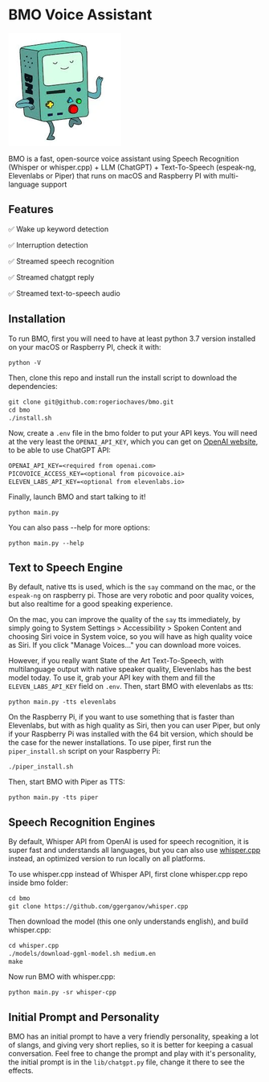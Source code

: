 # BMO Voice Assistant

![a picture of BMO from Adventure Time](./docs/BMO.webp)

BMO is a fast, open-source voice assistant using Speech Recognition (Whisper or whisper.cpp) + LLM (ChatGPT) + Text-To-Speech (espeak-ng, Elevenlabs or Piper) that runs on macOS and Raspberry PI with multi-language support

## Features

✅ Wake up keyword detection

✅ Interruption detection

✅ Streamed speech recognition

✅ Streamed chatgpt reply

✅ Streamed text-to-speech audio

## Installation

To run BMO, first you will need to have at least python 3.7 version installed on your macOS or Raspberry PI, check it with:

```
python -V
```

Then, clone this repo and install run the install script to download the dependencies:

```
git clone git@github.com:rogeriochaves/bmo.git
cd bmo
./install.sh
```

Now, create a `.env` file in the bmo folder to put your API keys. You will need at the very least the `OPENAI_API_KEY`, which you can get on [OpenAI website](https://platform.openai.com/account/api-keys), to be able to use ChatGPT API:

```
OPENAI_API_KEY=<required from openai.com>
PICOVOICE_ACCESS_KEY=<optional from picovoice.ai>
ELEVEN_LABS_API_KEY=<optional from elevenlabs.io>
```

Finally, launch BMO and start talking to it!

```
python main.py
```

You can also pass --help for more options:

```
python main.py --help
```

## Text to Speech Engine

By default, native tts is used, which is the `say` command on the mac, or the `espeak-ng` on raspberry pi. Those are very robotic and poor quality voices, but also realtime for a good speaking experience.

On the mac, you can improve the quality of the `say` tts immediately, by simply going to System Settings > Accessibility > Spoken Content and choosing Siri voice in System voice, so you will have as high quality voice as Siri. If you click "Manage Voices..." you can download more voices.

However, if you really want State of the Art Text-To-Speech, with multilanguage output with native speaker quality, Elevenlabs has the best model today. To use it, grab your API key with them and fill the `ELEVEN_LABS_API_KEY` field on `.env`. Then, start BMO with elevenlabs as tts:

```
python main.py -tts elevenlabs
```

On the Raspberry Pi, if you want to use something that is faster than Elevenlabs, but with as high quality as Siri, then you can user Piper, but only if your Raspberry Pi was installed with the 64 bit version, which should be the case for the newer installations. To use piper, first run the `piper_install.sh` script on your Raspberry Pi:

```
./piper_install.sh
```

Then, start BMO with Piper as TTS:

```
python main.py -tts piper
```

## Speech Recognition Engines

By default, Whisper API from OpenAI is used for speech recognition, it is super fast and understands all languages, but you can also use [whisper.cpp](https://github.com/ggerganov/whisper.cpp) instead, an optimized version to run locally on all platforms.

To use whisper.cpp instead of Whisper API, first clone whisper.cpp repo inside bmo folder:

```
cd bmo
git clone https://github.com/ggerganov/whisper.cpp
```

Then download the model (this one only understands english), and build whisper.cpp:

```
cd whisper.cpp
./models/download-ggml-model.sh medium.en
make
```

Now run BMO with whisper.cpp:

```
python main.py -sr whisper-cpp
```

## Initial Prompt and Personality

BMO has an initial prompt to have a very friendly personality, speaking a lot of slangs, and giving very short replies, so it is better for keeping a casual conversation. Feel free to change the prompt and play with it's personality, the initial prompt is in the `lib/chatgpt.py` file, change it there to see the effects.